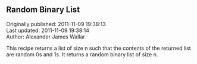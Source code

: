 ## Random Binary List  
Originally published: 2011-11-09 19:38:13  
Last updated: 2011-11-09 19:38:14  
Author: Alexander James Wallar  
  
This recipe returns a list of size n such that the contents of the returned list are random 0s and 1s. It returns a random binary list of size n.